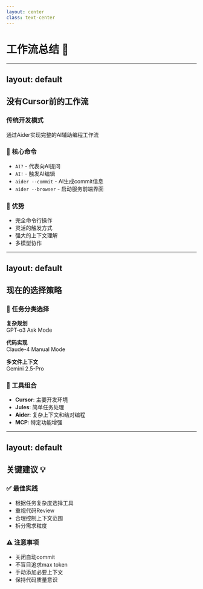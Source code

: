 ```yaml
---
layout: center
class: text-center
---
```


# 工作流总结 🎯

---
layout: default
---

## 没有Cursor前的工作流

<div class="text-center mb-8 mt-8">

### 传统开发模式

通过Aider实现完整的AI辅助编程工作流

</div>

<div class="grid grid-cols-2 gap-6">
<div>

### 🔧 核心命令

- `AI?` - 代表向AI提问
- `AI!` - 触发AI编辑
- `aider --commit` - AI生成commit信息
- `aider --browser` - 启动服务前端界面

</div>
<div>

### 🌟 优势

- 完全命令行操作
- 灵活的触发方式
- 强大的上下文理解
- 多模型协作

</div>
</div>

---
layout: default
---

## 现在的选择策略

<div class="space-y-6 mt-8">

### 🎯 任务分类选择

<div class="grid grid-cols-3 gap-4">
<div class="text-center">

**复杂规划**  
GPT-o3 Ask Mode

</div>
<div class="text-center">

**代码实现**  
Claude-4 Manual Mode

</div>
<div class="text-center">

**多文件上下文**  
Gemini 2.5-Pro

</div>
</div>

### 🔄 工具组合

- **Cursor**: 主要开发环境
- **Jules**: 简单任务处理
- **Aider**: 复杂上下文和结对编程
- **MCP**: 特定功能增强

</div>

---
layout: default
---

## 关键建议 💡

<div class="grid grid-cols-2 gap-6 mt-8">
<div>

### ✅ 最佳实践

- 根据任务复杂度选择工具
- 重视代码Review
- 合理控制上下文范围
- 拆分需求粒度

</div>
<div>

### ⚠️ 注意事项

- 关闭自动commit
- 不盲目追求max token
- 手动添加必要上下文
- 保持代码质量意识

</div>
</div>
